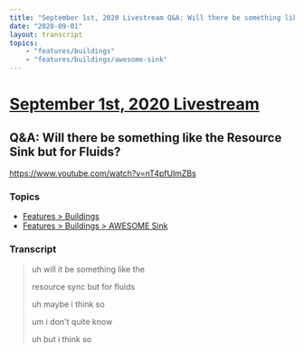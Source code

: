 ```yaml
---
title: "September 1st, 2020 Livestream Q&A: Will there be something like the Resource Sink but for Fluids?"
date: "2020-09-01"
layout: transcript
topics:
    - "features/buildings"
    - "features/buildings/awesome-sink"
---
```

# [September 1st, 2020 Livestream](../2020-09-01.md)
## Q&A: Will there be something like the Resource Sink but for Fluids?
https://www.youtube.com/watch?v=nT4pfUlmZBs

### Topics
* [Features > Buildings](../topics/features/buildings.md)
* [Features > Buildings > AWESOME Sink](../topics/features/buildings/awesome-sink.md)

### Transcript

> uh will it be something like the
> 
> resource sync but for fluids
> 
> uh maybe i think so
> 
> um i don't quite know
> 
> uh but i think so
> 
